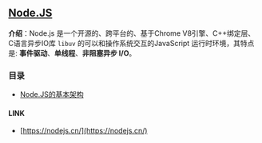 ## [Node.JS](#)
**介绍**：Node.js 是一个开源的、跨平台的、基于Chrome V8引擎、C++绑定层、C语言异步IO库 `libuv` 的可以和操作系统交互的JavaScript 运行时环境，其特点是: **事件驱动**、**单线程**、**非阻塞异步 I/O**。

### 目录 
- [Node.JS的基本架构](#)



#### LINK
- [https://nodejs.cn/](https://nodejs.cn/)